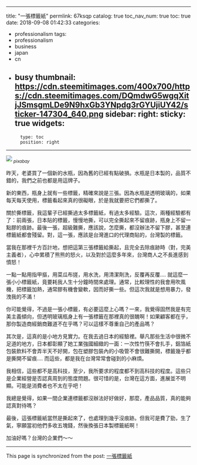 
---
title: "一張標籤紙"
permlink: 67ksqp
catalog: true
toc_nav_num: true
toc: true
date: 2018-09-08 01:42:33
categories:
- professionalism
tags:
- professionalism
- business
- japan
- cn
- busy
thumbnail: https://cdn.steemitimages.com/400x700/https://cdn.steemitimages.com/DQmdwG5wgqXitjJSmsgmLDe9N9hxGb3YNpdg3rGYUjiUY42/sticker-147304_640.png
sidebar:
    right:
        sticky: true
widgets:
    -
        type: toc
        position: right
---


![](https://cdn.steemitimages.com/400x700/https://cdn.steemitimages.com/DQmdwG5wgqXitjJSmsgmLDe9N9hxGb3YNpdg3rGYUjiUY42/sticker-147304_640.png)
<sub>*pixabay*</sub>

昨天，老婆買了一個新的水瓶，因為舊的已經有點破損。水瓶是日本製的，品質不錯的，我們之前也都是用這牌子。

新的東西，瓶身上就有一些標籤，精確來說是三張。因為水瓶是透明玻璃的，如果每天每天使用，標籤看起來真的很礙眼，於是我就要把它們都撕了。

關於撕標籤，我這輩子已經撕過太多標籤紙，有過太多經驗。這次，兩種經驗都有了：前兩張，日本貼的標籤，慢慢地撕，可以完全撕起來不留痕跡，瓶身上不留一點膠的痕跡。最後一張，超級難撕，應該說，怎麼撕，都沒辦法不留下膠，甚至連標籤紙都會殘留。對，這一張，應該是台灣進口的代理商貼的，台灣製的標籤。

當我在那裡千方百計地，想把這第三張標籤給撕起，且完全去除痕跡時（對，完美主義者），心中累積了熊熊的怒火，以及對於這麼多年來，台灣商人之不長進感到憤怒！

一點一點用指甲摳，用菜瓜布搓，用水洗，用清潔劑洗，反覆再反覆.... 就這麼一張小小標籤紙，竟要耗我人生十分鐘時間來處理。通常，比較理性的我會用吹風機，把標籤加熱，通常膠有機會變軟，因而好撕一些。但這次我就是想用暴力，發洩我的不滿！

你可能覺得，不過是一張小標籤，有必要這麼上心嗎？一來，我覺得固然我是有完美主義傾向，但透明玻璃瓶身上有一張標籤在那裡真的很醜啊！如果顧客都在乎，那你製造商經銷商難道不在乎嗎？可以這樣不尊重自己的產品嗎？

其次是，這真的是小地方見實力。在我去過日本的經驗裡。舉凡那些生活中很微不足道的地方，日本都彰顯了她工業強國細緻的一面：一次性竹筷不會扎手，鋁箔紙包裝飲料不會弄半天不好開，包在塑膠包裝內的小吸管不會很難撕開，標籤幾乎都是撕開不留痕.... 而這些，都是我在台灣常常會碰到的小麻煩。

我相信，這些都不是高科技，至少，我所要求的程度都不到高科技的程度。這些只是企業經營是否認真周到的態度問題。很可惜的是，台灣在這方面，進展並不明顯。可能是消費者也不太在乎吧！

我總是覺得，如果一間企業連標籤都沒辦法好好做好，那麼，產品品質，真的能夠認真對待嗎？

最後，這張標籤紙當然是撕起來了，也處理到幾乎沒痕跡。但我可是費了勁，生了氣，寧願當初他們多收五塊錢，然後換張日本製標籤紙啊！

加油好嗎？台灣的企業們～～



- - -

This page is synchronized from the post: [一張標籤紙](https://steemit.com/@deanliu/67ksqp)
